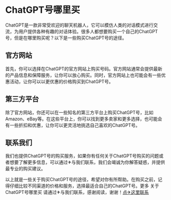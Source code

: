 # ChatGPT号哪里买

ChatGPT是一款非常受欢迎的聊天机器人，它可以模仿人类的对话模式进行交流，为用户提供各种有趣的对话体验。很多人都想要购买一个自己的ChatGPT号，但是在哪里购买呢？以下是一些购买ChatGPT号的途径。

## 官方网站

首先，你可以选择在ChatGPT的官方网站上购买号码。官方网站通常会提供最新的产品信息和保障服务，让你可以放心购买。同时，官方网站上也可能会有一些优惠活动，让你可以以更优惠的价格购买到ChatGPT号。

## 第三方平台

除了官方网站，你还可以在一些知名的第三方平台上购买ChatGPT号，比如Amazon、eBay等。在这些平台上，你可以找到更多卖家和更多选择，也可能会有一些折扣和优惠，让你可以更灵活地挑选自己喜欢的ChatGPT号。

## 联系我们

我们也提供ChatGPT号的购买服务，如果你有任何关于ChatGPT号购买的问题或者想要了解更多信息，可以通过✈与我们联系，我们会竭诚为你解答疑惑，并提供最专业的购买建议。

以上就是一些关于购买ChatGPT号的途径，希望对你有所帮助。在购买之前，记得仔细比较不同渠道的价格和服务，选择最适合自己的ChatGPT号。更多 关于ChatGPT号哪里买 请通过✈与我们联系，感谢阅读，谢谢！[点✈这里联系](https://111.k02.cc)